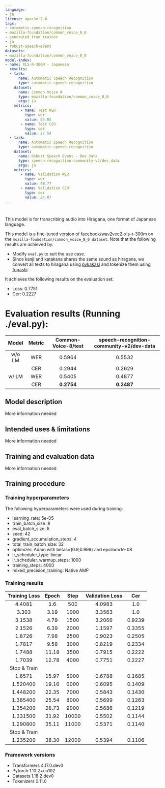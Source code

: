 ```yaml
---
language:
- ja
license: apache-2.0
tags:
- automatic-speech-recognition
- mozilla-foundation/common_voice_8_0
- generated_from_trainer
- ja
- robust-speech-event
datasets:
- mozilla-foundation/common_voice_8_0
model-index:
- name: XLS-R-300M - Japanese
  results:
  - task: 
      name: Automatic Speech Recognition 
      type: automatic-speech-recognition
    dataset:
      name: Common Voice 8
      type: mozilla-foundation/common_voice_8_0
      args: ja
    metrics:
       - name: Test WER
         type: wer
         value: 54.05
       - name: Test CER
         type: cer
         value: 27.54
  - task: 
      name: Automatic Speech Recognition
      type: automatic-speech-recognition
    dataset:
      name: Robust Speech Event - Dev Data
      type: speech-recognition-community-v2/dev_data
      args: ja
    metrics:
       - name: Validation WER
         type: wer
         value: 48.77
       - name: Validation CER
         type: cer
         value: 24.87
---
```


# 

This model is for transcribing audio into Hiragana, one format of Japanese language.

This model is a fine-tuned version of [facebook/wav2vec2-xls-r-300m](https://huggingface.co/facebook/wav2vec2-xls-r-300m) on the `mozilla-foundation/common_voice_8_0 dataset`. Note that the following results are achieved by:
- Modify `eval.py` to suit the use case.
- Since kanji and katakana shares the same sound as hiragana, we convert all texts to hiragana using [pykakasi](https://pykakasi.readthedocs.io) and tokenize them using [fugashi](https://github.com/polm/fugashi).

It achieves the following results on the evaluation set:
- Loss: 0.7751
- Cer: 0.2227

# Evaluation results (Running ./eval.py):

| Model    | Metric | Common-Voice-8/test | speech-recognition-community-v2/dev-data   |
|:--------:|:------:|:-------------------:|:------------------------------------------:|
| w/o LM   | WER    | 0.5964              | 0.5532                                     |
|          | CER    | 0.2944              | 0.2629                                     |
| w/  LM   | WER    | 0.5405              | 0.4877                                     |
|          | CER    | **0.2754**              | **0.2487**                                     |


## Model description

More information needed

## Intended uses & limitations

More information needed

## Training and evaluation data

More information needed

## Training procedure

### Training hyperparameters

The following hyperparameters were used during training:
- learning_rate: 5e-05
- train_batch_size: 8
- eval_batch_size: 8
- seed: 42
- gradient_accumulation_steps: 4
- total_train_batch_size: 32
- optimizer: Adam with betas=(0.9,0.999) and epsilon=1e-08
- lr_scheduler_type: linear
- lr_scheduler_warmup_steps: 1000
- training_steps: 4000
- mixed_precision_training: Native AMP

### Training results

| Training Loss | Epoch | Step  | Validation Loss | Cer    |
|:-------------:|:-----:|:-----:|:---------------:|:------:|
| 4.4081        | 1.6   | 500   | 4.0983          | 1.0    |
| 3.303         | 3.19  | 1000  | 3.3563          | 1.0    |
| 3.1538        | 4.79  | 1500  | 3.2066          | 0.9239 |
| 2.1526        | 6.39  | 2000  | 1.1597          | 0.3355 |
| 1.8726        | 7.98  | 2500  | 0.9023          | 0.2505 |
| 1.7817        | 9.58  | 3000  | 0.8219          | 0.2334 |
| 1.7488        | 11.18 | 3500  | 0.7915          | 0.2222 |
| 1.7039        | 12.78 | 4000  | 0.7751          | 0.2227 |
| Stop & Train  |       |       |                 |        |
| 1.6571        | 15.97 | 5000  | 0.6788          | 0.1685 |
| 1.520400      | 19.16 | 6000  | 0.6095          | 0.1409 |
| 1.448200      | 22.35 | 7000  | 0.5843          | 0.1430 |
| 1.385400      | 25.54 | 8000  | 0.5699          | 0.1263 |
| 1.354200      | 28.73 | 9000  | 0.5686          | 0.1219 |
| 1.331500      | 31.92 | 10000 | 0.5502          | 0.1144 |
| 1.290800      | 35.11 | 11000 | 0.5371          | 0.1140 |
| Stop & Train  |       |       |                 |        |
| 1.235200      | 38.30 | 12000 | 0.5394          | 0.1106 |


### Framework versions

- Transformers 4.17.0.dev0
- Pytorch 1.10.2+cu102
- Datasets 1.18.2.dev0
- Tokenizers 0.11.0
